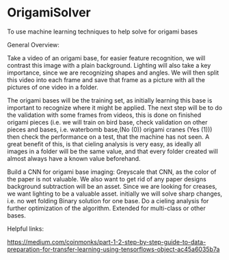 # OrigamiSolver
To use machine learning techniques to help solve for origami bases

General Overview:

Take a video of an origami base, for easier feature recognition, we will contrast this image with a plain background. Lighting will also take a key importance, since we are recognizing shapes and angles. We will then split this video into each frame and save that frame as a picture with all the pictures of one video in a folder.

The origami bases will be the training set, as initially learning this base is important to recognize where it might be applied. The next step will be to do the validation with some frames from videos, this is done on finished origami pieces (i.e. we will train on bird base, check validation on other pieces and bases, i.e. waterbomb base,(No (0)) origami cranes (Yes (1))) then check the performance on a test, that the machine has not seen. A great benefit of this, is that cieling analysis is very easy, as ideally all images in a folder will be the same value, and that every folder created will almost always have a known value beforehand.

Build a CNN for origami base imaging:
  Greyscale that CNN, as the color of the paper is not valuable. We also want to get rid of any paper designs
  background subtraction will be an asset.
  Since we are looking for creases, we want lighting to be a valuable asset.
    initially we will solve sharp changes, i.e. no wet folding
  Binary solution for one base.
  Do a cieling analysis for further optimization of the algorithm.
  Extended for multi-class or other bases. 
  
  
  Helpful links:
  
  https://medium.com/coinmonks/part-1-2-step-by-step-guide-to-data-preparation-for-transfer-learning-using-tensorflows-object-ac45a6035b7a
  

